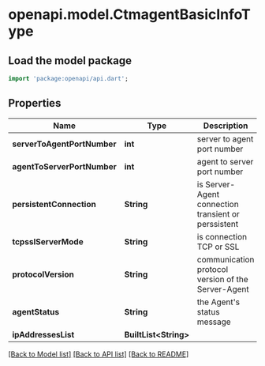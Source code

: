 # openapi.model.CtmagentBasicInfoType

## Load the model package
```dart
import 'package:openapi/api.dart';
```

## Properties
Name | Type | Description | Notes
------------ | ------------- | ------------- | -------------
**serverToAgentPortNumber** | **int** | server to agent port number | [optional] 
**agentToServerPortNumber** | **int** | agent to server port number | [optional] 
**persistentConnection** | **String** | is Server-Agent connection transient or perssistent | [optional] 
**tcpsslServerMode** | **String** | is connection TCP or SSL | [optional] 
**protocolVersion** | **String** | communication protocol version of the Server-Agent | [optional] 
**agentStatus** | **String** | the Agent's status message | [optional] 
**ipAddressesList** | **BuiltList&lt;String&gt;** |  | [optional] 

[[Back to Model list]](../README.md#documentation-for-models) [[Back to API list]](../README.md#documentation-for-api-endpoints) [[Back to README]](../README.md)


